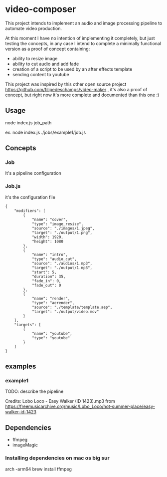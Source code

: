 # video-composer
This project intends to implement an audio and image processing pipeline to automate video production.

At this moment I have no intention of implementing it completely, but just testing the concepts, in any case I intend to complete a minimally functional version as a proof of concept containing:
- ability to resize image
- ability to cut audio and add fade
- creation of a script to be used by an after effects template
- sending content to youtube

This project was inspired by this other open source project https://github.com/filipedeschamps/video-maker , it's also a proof of concept, but right now it's more complete and documented than this one :)

## Usage

node index.js job_path

ex. node index.js ./jobs/example1/job.js

## Concepts

### Job

It's a pipeline configuration

### Job.js

it's the configuration file

```
{
    "modifiers": [
        {
            "name": "cover",
            "type": "image_resize",
            "source": "./images/1.jpeg",
            "target": "./output/1.png",
            "width": 1920,
            "height": 1080
        },
        {
            "name": "intro",
            "type": "audio_cut",
            "source": "./audios/1.mp3",
            "target": "./output/1.mp3",
            "start": 5,
            "duration": 35,
            "fade_in": 0,
            "fade_out": 0
        },
        {
            "name": "render",
            "type": "aerender",
            "source": "./template/template.aep",
            "target": "./output/video.mov"
        }
    ],
    "targets": [
        {
            "name": "youtube",
            "type": "youtube"
        }
    ]
}
```

## examples

### example1

TODO: describe the pipeline

Credits:
Lobo Loco - Easy Walker (ID 1423).mp3 from https://freemusicarchive.org/music/Lobo_Loco/hot-summer-place/easy-walker-id-1423



## Dependencies

- ffmpeg
- imageMagic


### Installing dependencies on mac os big sur


arch -arm64 brew install ffmpeg
